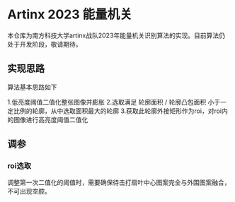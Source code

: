 # Artinx 2023 能量机关

本仓库为南方科技大学artinx战队2023年能量机关识别算法的实现。目前算法仍处于开发阶段，敬请期待。

## 实现思路

算法基本思路如下

1.低亮度阈值二值化整张图像并膨胀
2.选取满足 轮廓面积 / 轮廓凸包面积 小于一定比例的轮廓，从中选取面积最大的轮廓
3.获取此轮廓外接矩形作为roi，对roi内的图像进行高亮度阈值二值化

## 调参
### roi选取
调整第一次二值化的阈值时，需要确保待击打扇叶中心图案完全与外围图案融合，不可出现空腔。


